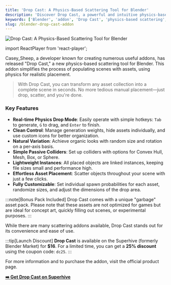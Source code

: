 ```yaml
---
title: 'Drop Cast: A Physics-Based Scattering Tool for Blender'
description: 'Discover Drop Cast, a powerful and intuitive physics-based scattering addon for Blender that transforms asset collections into complete scenes in seconds.'
keywords: ['Blender', 'addon', 'Drop Cast', 'physics-based scattering', '3D modeling', 'Casey_Sheep']
slug: /blender-drop-cast-addon
---
```

![Drop Cast: A Physics-Based Scattering Tool for Blender](https://3dnchu.com/wp-content/uploads/drop-cast-v1-0.webp)


import ReactPlayer from 'react-player';

Casey_Sheep, a developer known for creating numerous useful addons, has released "Drop Cast," a new physics-based scattering tool for Blender. This addon simplifies the process of populating scenes with assets, using physics for realistic placement.

<div className="player-wrapper">
  <ReactPlayer
    className="react-player"
    url="https://www.youtube.com/watch?v=M9xXWZDTHlg"
    width="100%"
    height="100%"
    controls={true}
  />
</div>

> With Drop Cast, you can transform any asset collection into a complete scene in seconds. No more tedious manual placement—just drop, scatter, and you're done.

### Key Features

*   **Real-time Physics Drop Mode**: Easily operate with simple hotkeys: `Tab` to generate, `G` to drag, and `Enter` to finish.
*   **Clean Control**: Manage generation weights, hide assets individually, and use custom icons for better organization.
*   **Natural Variation**: Achieve organic looks with random size and rotation on a per-axis basis.
*   **Simple Passive Colliders**: Set up colliders with options for Convex Hull, Mesh, Box, or Sphere.
*   **Lightweight Instances**: All placed objects are linked instances, keeping file sizes small and performance high.
*   **Effortless Asset Placement**: Scatter objects throughout your scene with just a few clicks.
*   **Fully Customizable**: Set individual spawn probabilities for each asset, randomize sizes, and adjust the dimensions of the drop area.

:::note[Bonus Pack Included]
Drop Cast comes with a unique "garbage" asset pack. Please note that these assets are not optimized for games but are ideal for concept art, quickly filling out scenes, or experimental purposes.
:::

While there are many scattering addons available, Drop Cast stands out for its convenience and ease of use.

:::tip[Launch Discount]
**Drop Cast** is available on the Superhive (formerly Blender Market) for **$16**. 
For a limited time, you can get a **25% discount** using the coupon code: `dc25`.
:::

For more information and to purchase the addon, visit the official product page.

**[➡️ Get Drop Cast on Superhive](https://superhivemarket.com/products/drop-cast?ref=185)**
